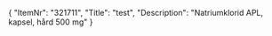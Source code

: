{
  "ItemNr": "321711",
  "Title": "test",
  "Description": "Natriumklorid APL, kapsel, hård 500 mg"
}